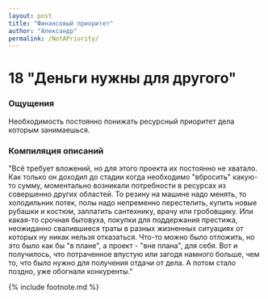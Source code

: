 ```yaml
---
layout: post
title: "Финансовый приоритет"
author: "Александр"
permalink: /NotAPriority/
---
```


# 18 "Деньги нужны для другого"

### Ощущения
Необходимость постоянно понижать ресурсный приоритет дела которым занимаешься.

### Компиляция описаний
"Всё требует вложений, но  для этого проекта их постоянно не хватало. Как только он доходил до стадии когда необходимо "вбросить" какую-то сумму, моментально возникали потребности в ресурсах из совершенно других областей. То резину на машине надо менять, то холодильник потек, полы надо  непременно перестелить, купить новые рубашки и костюм, заплатить сантехнику, врачу или гробовщику. Или какая-то срочная бытовуха, покупки для поддержания престижа, неожиданно свалившиеся траты в разных жизненных ситуациях от которых ну никак нельзя отказаться. Что-то  можно было отложить, но это было как бы "в плане", а проект - "вне плана", для себя. Вот и получилось, что потраченное впустую или загодя намного больше, чем то, что было нужно для получения отдачи от дела. А потом стало поздно, уже обогнали конкуренты."

{% include footnote.md %}
